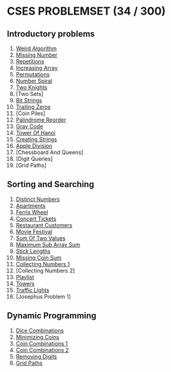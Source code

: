 # CSES PROBLEMSET (34 / 300)

## Introductory problems

1. [Weird Algorithm](./intro/weird_algorithm.cpp)
2. [Missing Number](./intro/missing_number.cpp)
3. [Repetitions](./intro/repetitions.cpp)
4. [Increasing Array](./intro/increasing_array.cpp)
5. [Permutations](./intro/number_spiral.cpp)
6. [Number Spiral](./intro/number_spiral.cpp)
7. [Two Knights](./intro/two_knights.cpp)
8. [Two Sets]
9. [Bit Strings](./intro/bit_strings.cpp)
10. [Trailing Zeros](./intro/trailing_zeros.cpp)
11. [Coin Piles]
12. [Palindrome Reorder](./intro/palindrome_reorder.cpp)
13. [Gray Code](./intro/gray_code.cpp)
14. [Tower Of Hanoi](./intro/tower_of_hanoi.cpp)
15. [Creating Strings](./intro/creating_strings.cpp)
16. [Apple Division](./intro/apple_division.cpp)
17. [Chessboard And Queens]
18. [Digit Queries]
19. [Grid Paths]

## Sorting and Searching

1. [Distinct Numbers](./sorting_searching/distinct_numbers.cpp)
2. [Apartments](./sorting_searching/apartments.cpp)
3. [Ferris Wheel](./sorting_searching/ferris_wheel.cpp)
4. [Concert Tickets](./sorting_searching/concert_tickets.cpp)
5. [Restaurant Customers](./sorting_searching/restaurent_customers.cpp)
6. [Movie Festival](./sorting_searching/movie_festival.cpp)
7. [Sum Of Two Values](./sorting_searching/sum_of_two_values.cpp)
8. [Maximum Sub Array Sum](./sorting_searching/maximum_subarray_sum.cpp)
9. [Stick Lengths](./sorting_searching/stick_lengths.cpp)
10. [Missing Coin Sum](./sorting_searching/missing_coin_sum.cpp)
11. [Collecting Numbers 1](./sorting_searching/collecting_numbers.cpp)
12. [Collecting Numbers 2]
13. [Playlist](./sorting_searching/playlist.cpp)
14. [Towers](./sorting_searching/towers.cpp)
15. [Traffic Lights](./sorting_searching/traffic_lights.cpp)
16. [Josephus Problem 1]

## Dynamic Programming

1. [Dice Combinations](./dp/dice_combinations.cpp)
2. [Minimizing Coins](./dp/minimizing_coins.cpp)
3. [Coin Combinations 1](./dp/coin_combinations_1.cpp)
4. [Coin Combinations 2](./dp/coin_combinations_2.cpp)
5. [Removing Digits](./dp/removing_digits.cpp)
6. [Grid Paths](./dp/grid_paths.cpp)
